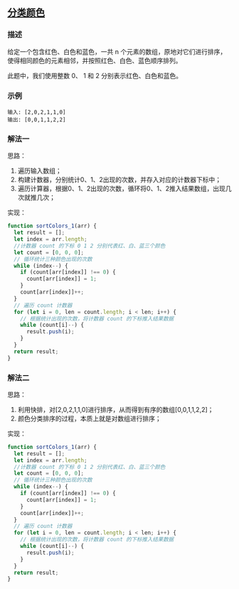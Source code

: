 ## [分类颜色](https://github.com/StarShi/Big-Monster/blob/master/source/leet-code/src/sort/sort-colors.js)

### 描述

给定一个包含红色、白色和蓝色，一共 n 个元素的数组，原地对它们进行排序，使得相同颜色的元素相邻，并按照红色、白色、蓝色顺序排列。

此题中，我们使用整数 0、 1 和 2 分别表示红色、白色和蓝色。

### 示例

```
输入: [2,0,2,1,1,0]
输出: [0,0,1,1,2,2]
```

### 解法一

思路：

1. 遍历输入数组；
2. 构建计数器，分别统计0、1、2出现的次数，并存入对应的计数器下标中；
3. 遍历计算器，根据0、1、2出现的次数，循环将0、1、2推入结果数组，出现几次就推几次；


实现：

```javascript
function sortColors_1(arr) {
  let result = [];
  let index = arr.length;
  //计数器 count 的下标 0 1 2 分别代表红、白、蓝三个颜色
  let count = [0, 0, 0];
  // 循环统计三种颜色出现的次数
  while (index--) {
    if (count[arr[index]] !== 0) {
      count[arr[index]] = 1;
    }
    count[arr[index]]++;
  }
  // 遍历 count 计数器
  for (let i = 0, len = count.length; i < len; i++) {
    // 根据统计出现的次数，将计数器 count 的下标推入结果数据
    while (count[i]--) {
      result.push(i);
    }
  }
  return result;
}
```

### 解法二

思路：

1. 利用快排，对[2,0,2,1,1,0]进行排序，从而得到有序的数组[0,0,1,1,2,2]；
2. 颜色分类排序的过程，本质上就是对数组进行排序；


实现：

```javascript
function sortColors_1(arr) {
  let result = [];
  let index = arr.length;
  //计数器 count 的下标 0 1 2 分别代表红、白、蓝三个颜色
  let count = [0, 0, 0];
  // 循环统计三种颜色出现的次数
  while (index--) {
    if (count[arr[index]] !== 0) {
      count[arr[index]] = 1;
    }
    count[arr[index]]++;
  }
  // 遍历 count 计数器
  for (let i = 0, len = count.length; i < len; i++) {
    // 根据统计出现的次数，将计数器 count 的下标推入结果数据
    while (count[i]--) {
      result.push(i);
    }
  }
  return result;
}
```